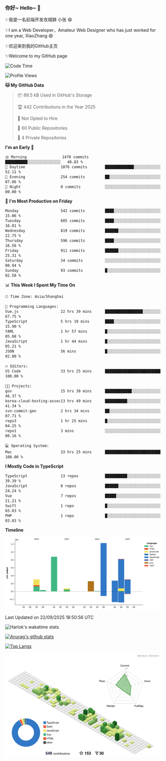 ### 你好~ Hello~ 👋

✨我是一名前端开发攻城狮 小张 😄

✨I am a Web Developer，Amateur Web Designer who has just worked for one year, XiaoZhang 😄

✨欢迎来到我的GitHub主页

✨Welcome to my GitHub page
<!--
**7148505/7148505** is a ✨ _special_ ✨ repository because its `README.md` (this file) appears on your GitHub profile.

Here are some ideas to get you started:

- 🔭 I’m currently working on ...
- 🌱 I’m currently learning ...
- 👯 I’m looking to collaborate on ...
- 🤔 I’m looking for help with ...
- 💬 Ask me about ...
- 📫 How to reach me: ...
- 😄 Pronouns: ...
- ⚡ Fun fact: ...
-->

<!--START_SECTION:waka-->
![Code Time](http://img.shields.io/badge/Code%20Time-3%2C029%20hrs%2036%20mins-blue)

![Profile Views](http://img.shields.io/badge/Profile%20Views-0-blue)

**🐱 My GitHub Data** 

> 📦 89.5 kB Used in GitHub's Storage 
 > 
> 🏆 442 Contributions in the Year 2025
 > 
> 🚫 Not Opted to Hire
 > 
> 📜 60 Public Repositories 
 > 
> 🔑 4 Private Repositories 
 > 
**I'm an Early 🐤** 

```text
🌞 Morning                1470 commits        ██████████░░░░░░░░░░░░░░░   40.83 % 
🌆 Daytime                1876 commits        █████████████░░░░░░░░░░░░   52.11 % 
🌃 Evening                254 commits         ██░░░░░░░░░░░░░░░░░░░░░░░   07.06 % 
🌙 Night                  0 commits           ░░░░░░░░░░░░░░░░░░░░░░░░░   00.00 % 
```
📅 **I'm Most Productive on Friday** 

```text
Monday                   542 commits         ████░░░░░░░░░░░░░░░░░░░░░   15.06 % 
Tuesday                  605 commits         ████░░░░░░░░░░░░░░░░░░░░░   16.81 % 
Wednesday                819 commits         ██████░░░░░░░░░░░░░░░░░░░   22.75 % 
Thursday                 596 commits         ████░░░░░░░░░░░░░░░░░░░░░   16.56 % 
Friday                   911 commits         ██████░░░░░░░░░░░░░░░░░░░   25.31 % 
Saturday                 34 commits          ░░░░░░░░░░░░░░░░░░░░░░░░░   00.94 % 
Sunday                   93 commits          █░░░░░░░░░░░░░░░░░░░░░░░░   02.58 % 
```


📊 **This Week I Spent My Time On** 

```text
🕑︎ Time Zone: Asia/Shanghai

💬 Programming Languages: 
Vue.js                   22 hrs 39 mins      █████████████████░░░░░░░░   67.75 % 
TypeScript               5 hrs 19 mins       ████░░░░░░░░░░░░░░░░░░░░░   15.90 % 
YAML                     1 hr 57 mins        █░░░░░░░░░░░░░░░░░░░░░░░░   05.88 % 
JavaScript               1 hr 44 mins        █░░░░░░░░░░░░░░░░░░░░░░░░   05.21 % 
JSON                     56 mins             █░░░░░░░░░░░░░░░░░░░░░░░░   02.80 % 

🔥 Editors: 
VS Code                  33 hrs 25 mins      █████████████████████████   100.00 % 

🐱‍💻 Projects: 
gov                      15 hrs 30 mins      ████████████░░░░░░░░░░░░░   46.37 % 
korea-cloud-hosting-assoc13 hrs 49 mins      ██████████░░░░░░░░░░░░░░░   41.34 % 
svn-commit-gen           2 hrs 34 mins       ██░░░░░░░░░░░░░░░░░░░░░░░   07.71 % 
repo3                    1 hr 25 mins        █░░░░░░░░░░░░░░░░░░░░░░░░   04.25 % 
repo1                    3 mins              ░░░░░░░░░░░░░░░░░░░░░░░░░   00.16 % 

💻 Operating System: 
Mac                      33 hrs 25 mins      █████████████████████████   100.00 % 
```

**I Mostly Code in TypeScript** 

```text
TypeScript               13 repos            ██████████░░░░░░░░░░░░░░░   39.39 % 
JavaScript               8 repos             ██████░░░░░░░░░░░░░░░░░░░   24.24 % 
Vue                      7 repos             █████░░░░░░░░░░░░░░░░░░░░   21.21 % 
Swift                    1 repo              █░░░░░░░░░░░░░░░░░░░░░░░░   03.03 % 
PHP                      1 repo              █░░░░░░░░░░░░░░░░░░░░░░░░   03.03 % 
```



**Timeline**

![Lines of Code chart](https://raw.githubusercontent.com/littleCareless/littleCareless/master/assets/bar_graph.png)


 Last Updated on 22/09/2025 18:50:56 UTC
<!--END_SECTION:waka-->
![Harlok's wakatime stats](https://github-readme-stats.vercel.app/api/wakatime?username=littleCareless)

[![Anurag's github stats](https://github-readme-stats.vercel.app/api?username=littleCareless)](https://github.com/anuraghazra/github-readme-stats)

[![Top Langs](https://github-readme-stats.vercel.app/api/top-langs/?username=littleCareless&layout=compact)](https://github.com/anuraghazra/github-readme-stats)

![](./profile-3d-contrib/profile-green-animate.svg)
